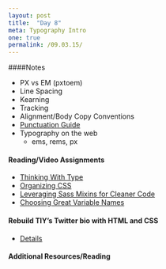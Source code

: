 ```yaml
---
layout: post
title:  "Day 8"
meta: Typography Intro 
one: true
permalink: /09.03.15/
---
```

####Notes
- PX vs EM (pxtoem)
- Line Spacing
- Kearning
- Tracking
- Alignment/Body Copy Conventions
- [Punctuation Guide](http://www.thepunctuationguide.com/em-dash.html)
- Typography on the web
    + ems, rems, px

#### Reading/Video Assignments
- [Thinking With Type](http://thinkingwithtype.com/contents/text/#Line_Spacing)
- [Organizing CSS](https://mattstauffer.co/blog/organizing-css-oocss-smacss-and-bem)
- [Leveraging Sass Mixins for Cleaner Code](http://thesassway.com/intermediate/leveraging-sass-mixins-for-cleaner-code)
- [Choosing Great Variable Names](http://thesassway.com/beginner/variable-naming)

#### Rebuild TIY’s Twitter bio with HTML and CSS
- [Details](/09.03.15/rebuild-twitter/)

#### Additional Resources/Reading

